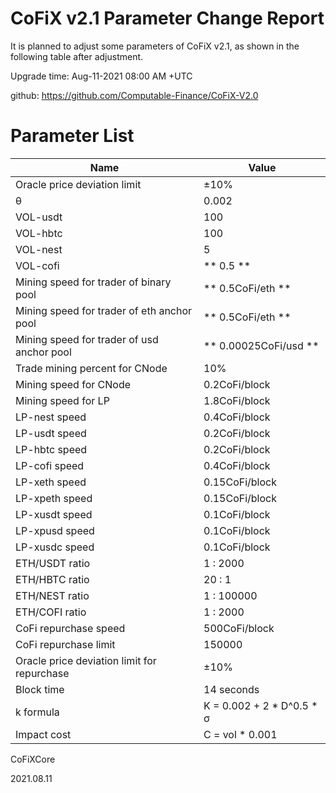 # CoFiX v2.1 Parameter Change Report

It is planned to adjust some parameters of CoFiX v2.1, as shown in the following table after adjustment.

Upgrade time: Aug-11-2021 08:00 AM +UTC

github: https://github.com/Computable-Finance/CoFiX-V2.0

# Parameter List

| Name | Value |
| ---- | ---- |
| Oracle price deviation limit | ±10% |
| θ | 0.002 |
| VOL-usdt | 100 |
| VOL-hbtc | 100 |
| VOL-nest | 5 |
| VOL-cofi | ** 0.5 ** |
| Mining speed for trader of binary pool | ** 0.5CoFi/eth ** |
| Mining speed for trader of eth anchor pool | ** 0.5CoFi/eth ** |
| Mining speed for trader of usd anchor pool | ** 0.00025CoFi/usd ** |
| Trade mining percent for CNode | 10% |
| Mining speed for CNode | 0.2CoFi/block |
| Mining speed for LP | 1.8CoFi/block |
| LP-nest speed | 0.4CoFi/block |
| LP-usdt speed | 0.2CoFi/block |
| LP-hbtc speed | 0.2CoFi/block |
| LP-cofi speed | 0.4CoFi/block |
| LP-xeth speed | 0.15CoFi/block |
| LP-xpeth speed | 0.15CoFi/block |
| LP-xusdt speed | 0.1CoFi/block |
| LP-xpusd speed | 0.1CoFi/block |
| LP-xusdc speed | 0.1CoFi/block |
| ETH/USDT ratio | 1 : 2000 |
| ETH/HBTC ratio | 20 : 1 |
| ETH/NEST ratio | 1 : 100000 |
| ETH/COFI ratio | 1 : 2000 |
| CoFi repurchase speed | 500CoFi/block |
| CoFi repurchase limit | 150000 |
| Oracle price deviation limit for repurchase | ±10% |
| Block time | 14 seconds |
| k formula | K = 0.002 + 2 * D^0.5 * σ |
| Impact cost | C = vol * 0.001 |
CoFiXCore

2021.08.11
